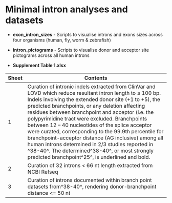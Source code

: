 # Minimal intron analyses and datasets

- **exon_intron_sizes** - Scripts to visualise introns and exons sizes across four organisms (human, fly, worm & zebrafish) 

- **intron_pictograms** - Scripts to visualise donor and acceptor site pictograms across all human introns

- **Supplement Table 1.xlsx**

|Sheet|Contents|
|-------------|------------|
| 1 | Curation of intronic indels extracted from ClinVar and LOVD which reduce resultant intron length to ≤ 100 bp. Indels involving the extended donor site (+1 to +5), the predicted branchpoints, or any deletion affecting residues between branchpoint and acceptor (i.e. the polypyrimidine tract were excluded. Branchpoints between 12 – 40 nucleotides of the splice acceptor were curated, corresponding to the 99.9th percentile for branchpoint-acceptor distance (AG inclusive) among all human introns determined in 2/3 studies reported in ^38-40^. The determined^38-40^, or most strongly predicted branchpoint^25^, is underlined and bold. |
| 2 | Curation of 32 introns < 66 nt length extracted from NCBI Refseq |
| 3 | Curation of introns documented within branch point datasets from^38-40^, rendering donor-branchpoint distance <= 50 nt |

